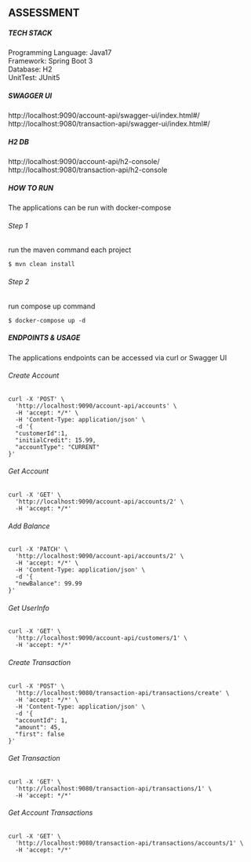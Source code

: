 ## ASSESSMENT

##### TECH STACK
Programming Language: Java17 <br>
Framework: Spring Boot 3 <br>
Database: H2 <br>
UnitTest: JUnit5 <br>

##### SWAGGER UI
http://localhost:9090/account-api/swagger-ui/index.html#/ <br>
http://localhost:9080/transaction-api/swagger-ui/index.html#/

##### H2 DB
http://localhost:9090/account-api/h2-console/ <br>
http://localhost:9080/transaction-api/h2-console


##### HOW TO RUN
The applications can be run with docker-compose <br>

###### Step 1 

run the maven command each project
```
$ mvn clean install
```
###### Step 2 
run compose up command
```
$ docker-compose up -d
``` 
##### ENDPOINTS & USAGE
The applications endpoints can be accessed via curl or Swagger UI
###### Create Account

```
curl -X 'POST' \
  'http://localhost:9090/account-api/accounts' \
  -H 'accept: */*' \
  -H 'Content-Type: application/json' \
  -d '{
  "customerId":1,
  "initialCredit": 15.99,
  "accountType": "CURRENT"
}'
```
###### Get Account
```
curl -X 'GET' \
  'http://localhost:9090/account-api/accounts/2' \
  -H 'accept: */*'
```
###### Add Balance
```
curl -X 'PATCH' \
  'http://localhost:9090/account-api/accounts/2' \
  -H 'accept: */*' \
  -H 'Content-Type: application/json' \
  -d '{
  "newBalance": 99.99
}'
```
###### Get UserInfo
```
curl -X 'GET' \
  'http://localhost:9090/account-api/customers/1' \
  -H 'accept: */*'
```

###### Create Transaction
```
curl -X 'POST' \
  'http://localhost:9080/transaction-api/transactions/create' \
  -H 'accept: */*' \
  -H 'Content-Type: application/json' \
  -d '{
  "accountId": 1,
  "amount": 45,
  "first": false
}'
```
###### Get Transaction
```
curl -X 'GET' \
  'http://localhost:9080/transaction-api/transactions/1' \
  -H 'accept: */*'
``` 
###### Get Account Transactions
```
curl -X 'GET' \
  'http://localhost:9080/transaction-api/transactions/accounts/1' \
  -H 'accept: */*'
``` 
